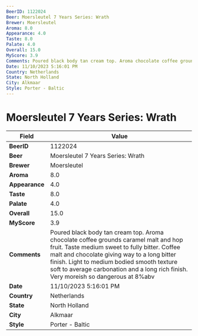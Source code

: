 ```yaml
---
BeerID: 1122024
Beer: Moersleutel 7 Years Series: Wrath
Brewer: Moersleutel
Aroma: 8.0
Appearance: 4.0
Taste: 8.0
Palate: 4.0
Overall: 15.0
MyScore: 3.9
Comments: Poured black body tan cream top. Aroma chocolate coffee grounds caramel malt and hop fruit. Taste medium sweet to fully bitter. Coffee malt and chocolate giving way to a long bitter finish. Light to medium bodied smooth texture soft to average carbonation and a long rich finish. Very moreish so dangerous at 8%abv
Date: 11/10/2023 5:16:01 PM
Country: Netherlands
State: North Holland
City: Alkmaar
Style: Porter - Baltic
---
```


# Moersleutel 7 Years Series: Wrath

| Field         | Value |
|---------------|-------|
| **BeerID** | 1122024 |
| **Beer** | Moersleutel 7 Years Series: Wrath |
| **Brewer** | Moersleutel |
| **Aroma** | 8.0 |
| **Appearance** | 4.0 |
| **Taste** | 8.0 |
| **Palate** | 4.0 |
| **Overall** | 15.0 |
| **MyScore** | 3.9 |
| **Comments** | Poured black body tan cream top. Aroma chocolate coffee grounds caramel malt and hop fruit. Taste medium sweet to fully bitter. Coffee malt and chocolate giving way to a long bitter finish. Light to medium bodied smooth texture soft to average carbonation and a long rich finish. Very moreish so dangerous at 8%abv |
| **Date** | 11/10/2023 5:16:01 PM |
| **Country** | Netherlands |
| **State** | North Holland |
| **City** | Alkmaar |
| **Style** | Porter - Baltic |
